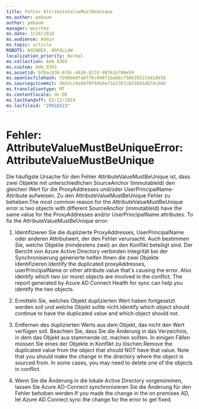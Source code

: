 ```yaml
---
title: Fehler AttributeValueMustBeUnique
ms.author: pebaum
author: pebaum
manager: mnirkhe
ms.date: 3/20/2018
ms.audience: Admin
ms.topic: article
ROBOTS: NOINDEX, NOFOLLOW
localization_priority: Normal
ms.collection: Adm_O365
ms.custom: Adm_O365
ms.assetid: bf8ac830-6f0c-4616-827d-987616700e59
ms.openlocfilehash: 7b98b68fabff6c048f1bab6cf506355114d18658
ms.sourcegitcommit: dd43cc0a9470f98b8ef2a3787c823801d674c666
ms.translationtype: MT
ms.contentlocale: de-DE
ms.lasthandoff: 02/12/2019
ms.locfileid: "29916523"
---
```

# <a name="error-attributevaluemustbeunique"></a><span data-ttu-id="cdff9-102">Fehler: AttributeValueMustBeUnique</span><span class="sxs-lookup"><span data-stu-id="cdff9-102">Error: AttributeValueMustBeUnique</span></span>

<span data-ttu-id="cdff9-p101">Die häufigste Ursache für den Fehler AttributeValueMustBeUnique ist, dass zwei Objekte mit unterschiedlichen SourceAnchor (ImmutableId) den gleichen Wert für die ProxyAddresses und/oder UserPrincipalName-Attribute aufweisen. Zu den AttributeValueMustBeUnique Fehler zu beheben:</span><span class="sxs-lookup"><span data-stu-id="cdff9-p101">The most common reason for the AttributeValueMustBeUnique error is two objects with different SourceAnchor (immutableId) have the same value for the ProxyAddresses and/or UserPrincipalName attributes. To fix the AttributeValueMustBeUnique error:</span></span>
  
1. <span data-ttu-id="cdff9-p102">Identifizieren Sie die duplizierte ProxyAddresses, UserPrincipalName oder anderen Attributwert, der den Fehler verursacht. Auch bestimmen Sie, welche Objekte (mindestens zwei) an den Konflikt beteiligt sind. Der Bericht von Azure Active Directory verbinden Integrität bei der Synchronisierung generierte helfen Ihnen die zwei Objekte identifizieren.</span><span class="sxs-lookup"><span data-stu-id="cdff9-p102">Identify the duplicated proxyAddresses, userPrincipalName or other attribute value that's causing the error. Also identify which two (or more) objects are involved in the conflict. The report generated by Azure AD Connect Health for sync can help you identify the two objects.</span></span>
    
2. <span data-ttu-id="cdff9-108">Ermitteln Sie, welches Objekt duplizierten Wert haben fortgesetzt werden soll und welche Objekt sollte nicht.</span><span class="sxs-lookup"><span data-stu-id="cdff9-108">Identify which object should continue to have the duplicated value and which object should not.</span></span>
    
3. <span data-ttu-id="cdff9-p103">Entfernen des duplizierten Werts aus dem Objekt, das nicht den Wert verfügen soll. Beachten Sie, dass Sie die Änderung in das Verzeichnis, in dem das Objekt aus stammende ist, machen sollten. In einigen Fällen müssen Sie eines der Objekte in Konflikt zu löschen.</span><span class="sxs-lookup"><span data-stu-id="cdff9-p103">Remove the duplicated value from the object that should NOT have that value. Note that you should make the change in the directory where the object is sourced from. In some cases, you may need to delete one of the objects in conflict.</span></span>
    
4. <span data-ttu-id="cdff9-112">Wenn Sie die Änderung in die lokale Active Directory vorgenommen, lassen Sie Azure AD-Connect synchronisieren Sie die Änderung für den Fehler behoben werden.</span><span class="sxs-lookup"><span data-stu-id="cdff9-112">If you made the change in the on premises AD, let Azure AD Connect sync the change for the error to get fixed.</span></span>
    


